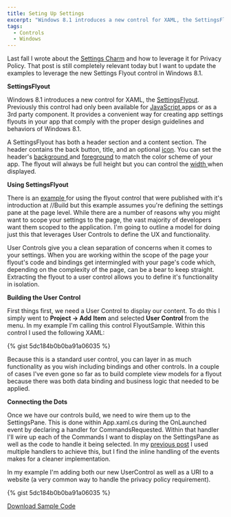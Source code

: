 ```yaml
---
title: Seting Up Settings
excerpt: "Windows 8.1 introduces a new control for XAML, the SettingsFlyout. Most examples on using this new control assume you're defining your Settings at the page level. Here we outline a model for doing this scoped to the Application leveraging SettingsFlyout , User Controls in C# /XAML. It is incredibly easy to implement. "
tags:
  - Controls
  - Windows
---
```

Last fall I wrote about the <a title="Settings Charm" href="//massivescale.com/settings-charm/" target="_blank">Settings Charm</a> and how to leverage it for Privacy Policy. That post is still completely relevant today but I want to update the examples to leverage the new Settings Flyout control in Windows 8.1.

<strong>SettingsFlyout</strong>

Windows 8.1 introduces a new control for XAML, the <a href="http://msdn.microsoft.com/en-us/library/windows/apps/windows.ui.xaml.controls.settingsflyout.aspx" target="_blank">SettingsFlyout</a>. Previously this control had only been available for <a href="http://msdn.microsoft.com/en-us/library/windows/apps/Hh701253.aspx" target="_blank">JavaScript </a>apps or as a 3rd party component. It provides a convenient way for creating app settings flyouts in your app that comply with the proper design guidelines and behaviors of Windows 8.1.

A SettingsFlyout has both a header section and a content section. The header contains the back button, title, and an optional <a href="http://msdn.microsoft.com/en-us/library/windows/apps/windows.ui.xaml.controls.settingsflyout.iconsource.aspx" target="_blank">icon</a>. You can set the header's <a href="http://msdn.microsoft.com/en-us/library/windows/apps/windows.ui.xaml.controls.settingsflyout.headerbackground.aspx" target="_blank">background </a>and <a href="http://msdn.microsoft.com/en-us/library/windows/apps/windows.ui.xaml.controls.settingsflyout.headerforeground.aspx" target="_blank">foreground</a> to match the color scheme of your app. The flyout will always be full height but you can control the <a href="http://msdn.microsoft.com/en-us/library/windows/apps/windows.ui.xaml.frameworkelement.width.aspx" target="_blank">width </a>when displayed.

<strong>Using SettingsFlyout</strong>

There is an <a href="http://msdn.microsoft.com/en-us/library/windows/apps/bg182878.aspx#SettingsFlyout" target="_blank">example </a>for using the flyout control that were published with it's introduction at //Build but this example assumes you're defining the settings pane at the page level. While there are a number of reasons why you might want to scope your settings to the page, the vast majority of developers want them scoped to the application. I'm going to outline a model for doing just this that leverages User Controls to define the UX and functionality.

User Controls give you a clean separation of concerns when it comes to your settings. When you are working within the scope of the page your flyout's code and bindings get intermingled with your page's code which, depending on the complexity of the page, can be a bear to keep straight. Extracting the flyout to a user control allows you to define it's functionality in isolation.

<strong>Building the User Control</strong>

First things first, we need a User Control to display our content. To do this I simply went to <strong>Project -&gt; Add</strong> <strong>Item</strong> and selected <strong>User Control</strong> from the menu. In my example I'm calling this control FlyoutSample. Within this control I used the following XAML:

{% gist 5dc184b0b0ba91a06035  %}

Because this is a standard user control, you can layer in as much functionality as you wish including bindings and other controls. In a couple of cases I've even gone so far as to build complete view models for a flyout because there was both data binding and business logic that needed to be applied.

<strong></strong><strong>Connecting the Dots</strong>

Once we have our controls build, we need to wire them up to the SettingsPane. This is done within App.xaml.cs during the OnLaunched event by declaring a handler for CommandsRequested. Within that handler I'll wire up each of the Commands I want to display on the SettingsPane as well as the code to handle it being selected. In my <a title="Settings Charm" href="//massivescale.com/settings-charm/" target="_blank">previous post</a> I used multiple handlers to achieve this, but I find the inline handling of the events makes for a cleaner implementation.

In my example I'm adding both our new UserControl as well as a URI to a website (a very common way to handle the privacy policy requirement).

{% gist 5dc184b0b0ba91a06035  %}

<a href="/assets/wp/2013/10/SettingsFlyoutExample_2013-10-17-08-36-18Z.zip">Download Sample Code</a>